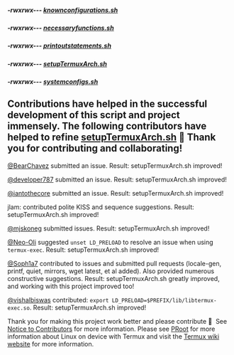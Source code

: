 ##### -rwxrwx--- [knownconfigurations.sh](https://raw.githubusercontent.com/sdrausty/TermuxArch/master/knownconfigurations.sh)

##### -rwxrwx--- [necessaryfunctions.sh](https://raw.githubusercontent.com/sdrausty/TermuxArch/master/necessaryfunctions.sh)

##### -rwxrwx--- [printoutstatements.sh](https://raw.githubusercontent.com/sdrausty/TermuxArch/master/printoutstatements.sh)

##### -rwxrwx--- [setupTermuxArch.sh](https://raw.githubusercontent.com/sdrausty/TermuxArch/master/setupTermuxArch.sh)

##### -rwxrwx--- [systemconfigs.sh](https://raw.githubusercontent.com/sdrausty/TermuxArch/master/systemconfigs.sh)

## Contributions have helped in the successful development of this script and project immensely.  The following contributors have helped to refine [setupTermuxArch.sh](https://raw.githubusercontent.com/sdrausty/TermuxArch/master/setupTermuxArch.sh) 📲 __Thank you for contributing and collaborating!__  

[@BearChavez](https://github.com/BearChavez) submitted an issue.  Result: setupTermuxArch.sh improved!

[@developer787](https://github.com/developer787) submitted an issue.  Result: setupTermuxArch.sh improved! 

[@iantothecore](https://github.com/iantothecore) submitted an issue.  Result: setupTermuxArch.sh improved! 

jlam: contributed polite KISS and sequence suggestions.  Result: setupTermuxArch.sh improved! 

[@mjskoneg](https://github.com/mjskoneg) submitted issues.  Result: setupTermuxArch.sh improved! 

[@Neo-Oli](https://github.com/Neo-Oli) suggested `unset LD_PRELOAD` to resolve an issue when using `termux-exec`.  Result: setupTermuxArch.sh improved! 

[@Soph1a7](https://github.com/Soph1a7) contributed to issues and submitted pull requests (locale-gen, printf, quiet, mirrors, wget latest, et al added).  Also provided numerous constructive suggestions.  Result: setupTermuxArch.sh greatly improved, and working with this project improved too! 

[@vishalbiswas](https://github.com/vishalbiswas) contributed: `export LD_PRELOAD=$PREFIX/lib/libtermux-exec.so`.  Result: setupTermuxArch.sh improved!

Thank you for making this project work better and please contribute 🔆  See [Notice to Contributors](CONTRIBUTING) for more information.  Please see [PRoot](https://sdrausty.github.io/TermuxArch/docs/docs/PRoot) for more information about Linux on device with Termux and visit the [Termux wiki website](https://wiki.termux.com/) for more information.

